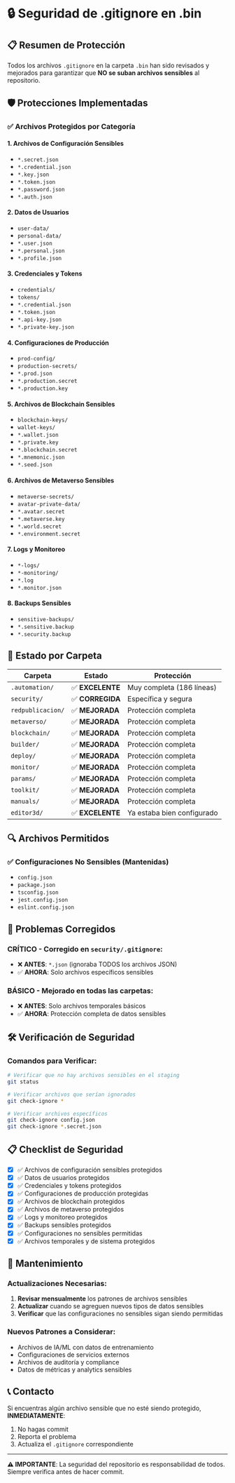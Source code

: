 # 🔒 Seguridad de .gitignore en .bin

## 📋 Resumen de Protección

Todos los archivos `.gitignore` en la carpeta `.bin` han sido revisados y mejorados para garantizar que **NO se suban archivos sensibles** al repositorio.

## 🛡️ Protecciones Implementadas

### ✅ Archivos Protegidos por Categoría

#### **1. Archivos de Configuración Sensibles**
- `*.secret.json`
- `*.credential.json`
- `*.key.json`
- `*.token.json`
- `*.password.json`
- `*.auth.json`

#### **2. Datos de Usuarios**
- `user-data/`
- `personal-data/`
- `*.user.json`
- `*.personal.json`
- `*.profile.json`

#### **3. Credenciales y Tokens**
- `credentials/`
- `tokens/`
- `*.credential.json`
- `*.token.json`
- `*.api-key.json`
- `*.private-key.json`

#### **4. Configuraciones de Producción**
- `prod-config/`
- `production-secrets/`
- `*.prod.json`
- `*.production.secret`
- `*.production.key`

#### **5. Archivos de Blockchain Sensibles**
- `blockchain-keys/`
- `wallet-keys/`
- `*.wallet.json`
- `*.private.key`
- `*.blockchain.secret`
- `*.mnemonic.json`
- `*.seed.json`

#### **6. Archivos de Metaverso Sensibles**
- `metaverse-secrets/`
- `avatar-private-data/`
- `*.avatar.secret`
- `*.metaverse.key`
- `*.world.secret`
- `*.environment.secret`

#### **7. Logs y Monitoreo**
- `*-logs/`
- `*-monitoring/`
- `*.log`
- `*.monitor.json`

#### **8. Backups Sensibles**
- `sensitive-backups/`
- `*.sensitive.backup`
- `*.security.backup`

## 📁 Estado por Carpeta

| Carpeta | Estado | Protección |
|---------|--------|------------|
| `.automation/` | ✅ **EXCELENTE** | Muy completa (186 líneas) |
| `security/` | ✅ **CORREGIDA** | Específica y segura |
| `redpublicacion/` | ✅ **MEJORADA** | Protección completa |
| `metaverso/` | ✅ **MEJORADA** | Protección completa |
| `blockchain/` | ✅ **MEJORADA** | Protección completa |
| `builder/` | ✅ **MEJORADA** | Protección completa |
| `deploy/` | ✅ **MEJORADA** | Protección completa |
| `monitor/` | ✅ **MEJORADA** | Protección completa |
| `params/` | ✅ **MEJORADA** | Protección completa |
| `toolkit/` | ✅ **MEJORADA** | Protección completa |
| `manuals/` | ✅ **MEJORADA** | Protección completa |
| `editor3d/` | ✅ **EXCELENTE** | Ya estaba bien configurado |

## 🔍 Archivos Permitidos

### ✅ Configuraciones No Sensibles (Mantenidas)
- `config.json`
- `package.json`
- `tsconfig.json`
- `jest.config.json`
- `eslint.config.json`

## 🚨 Problemas Corregidos

### **CRÍTICO - Corregido en `security/.gitignore`:**
- ❌ **ANTES**: `*.json` (ignoraba TODOS los archivos JSON)
- ✅ **AHORA**: Solo archivos específicos sensibles

### **BÁSICO - Mejorado en todas las carpetas:**
- ❌ **ANTES**: Solo archivos temporales básicos
- ✅ **AHORA**: Protección completa de datos sensibles

## 🛠️ Verificación de Seguridad

### Comandos para Verificar:

```bash
# Verificar que no hay archivos sensibles en el staging
git status

# Verificar archivos que serían ignorados
git check-ignore *

# Verificar archivos específicos
git check-ignore config.json
git check-ignore *.secret.json
```

## 📋 Checklist de Seguridad

- [x] ✅ Archivos de configuración sensibles protegidos
- [x] ✅ Datos de usuarios protegidos
- [x] ✅ Credenciales y tokens protegidos
- [x] ✅ Configuraciones de producción protegidas
- [x] ✅ Archivos de blockchain protegidos
- [x] ✅ Archivos de metaverso protegidos
- [x] ✅ Logs y monitoreo protegidos
- [x] ✅ Backups sensibles protegidos
- [x] ✅ Configuraciones no sensibles permitidas
- [x] ✅ Archivos temporales y de sistema protegidos

## 🔄 Mantenimiento

### Actualizaciones Necesarias:
1. **Revisar mensualmente** los patrones de archivos sensibles
2. **Actualizar** cuando se agreguen nuevos tipos de datos sensibles
3. **Verificar** que las configuraciones no sensibles sigan siendo permitidas

### Nuevos Patrones a Considerar:
- Archivos de IA/ML con datos de entrenamiento
- Configuraciones de servicios externos
- Archivos de auditoría y compliance
- Datos de métricas y analytics sensibles

## 📞 Contacto

Si encuentras algún archivo sensible que no esté siendo protegido, **INMEDIATAMENTE**:
1. No hagas commit
2. Reporta el problema
3. Actualiza el `.gitignore` correspondiente

---

**⚠️ IMPORTANTE**: La seguridad del repositorio es responsabilidad de todos. Siempre verifica antes de hacer commit. 